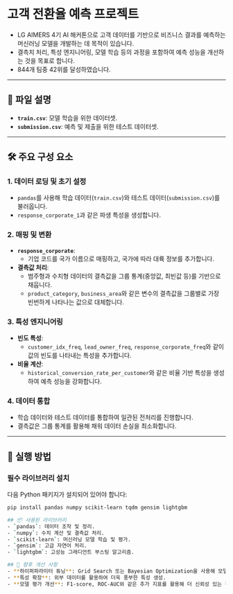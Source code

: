 # 고객 전환율 예측 프로젝트

- LG AIMERS 4기 AI 해커톤으로 고객 데이터를 기반으로 비즈니스 결과를 예측하는 머신러닝 모델을 개발하는 데 목적이 있습니다. 
- 결측치 처리, 특성 엔지니어링, 모델 학습 등의 과정을 포함하여 예측 성능을 개선하는 것을 목표로 합니다.
- 844개 팀중 42위를 달성하였습니다.

---

## 📁 파일 설명

- **`train.csv`**: 모델 학습을 위한 데이터셋.
- **`submission.csv`**: 예측 및 제출을 위한 테스트 데이터셋.

---

## 🛠️ 주요 구성 요소

### 1. 데이터 로딩 및 초기 설정
- `pandas`를 사용해 학습 데이터(`train.csv`)와 테스트 데이터(`submission.csv`)를 불러옵니다.
- `response_corporate_1`과 같은 파생 특성을 생성합니다.

### 2. 매핑 및 변환
- **`response_corporate`**:
  - 기업 코드를 국가 이름으로 매핑하고, 국가에 따라 대륙 정보를 추가합니다.
- **결측값 처리**:
  - 범주형과 수치형 데이터의 결측값을 그룹 통계(중앙값, 최빈값 등)를 기반으로 채웁니다.
  - `product_category`, `business_area`와 같은 변수의 결측값을 그룹별로 가장 빈번하게 나타나는 값으로 대체합니다.

### 3. 특성 엔지니어링
- **빈도 특성**:
  - `customer_idx_freq`, `lead_owner_freq`, `response_corporate_freq`와 같이 값의 빈도를 나타내는 특성을 추가합니다.
- **비율 계산**:
  - `historical_conversion_rate_per_customer`와 같은 비율 기반 특성을 생성하여 예측 성능을 강화합니다.

### 4. 데이터 통합
- 학습 데이터와 테스트 데이터를 통합하여 일관된 전처리를 진행합니다.
- 결측값은 그룹 통계를 활용해 채워 데이터 손실을 최소화합니다.

---

## 🚀 실행 방법

### 필수 라이브러리 설치
다음 Python 패키지가 설치되어 있어야 합니다:
```bash
pip install pandas numpy scikit-learn tqdm gensim lightgbm

## 📦 사용된 라이브러리
- `pandas`: 데이터 조작 및 정리.
- `numpy`: 수치 계산 및 결측값 처리.
- `scikit-learn`: 머신러닝 모델 학습 및 평가.
- `gensim`: 고급 자연어 처리.
- `lightgbm`: 고성능 그래디언트 부스팅 알고리즘.

## 🔧 향후 개선 사항
- **하이퍼파라미터 튜닝**: Grid Search 또는 Bayesian Optimization을 사용해 모델 파라미터 최적화.
- **특성 확장**: 외부 데이터를 활용하여 더욱 풍부한 특성 생성.
- **모델 평가 개선**: F1-score, ROC-AUC와 같은 추가 지표를 활용해 더 신뢰성 있는 평가 수행.
